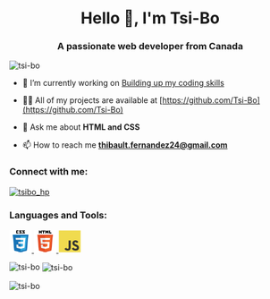 <h1 align="center">Hello 👋, I'm Tsi-Bo</h1>
<h3 align="center">A passionate web developer from Canada</h3>

<p align="left"> <img src="https://komarev.com/ghpvc/?username=tsi-bo&label=Profile%20views&color=0e75b6&style=flat" alt="tsi-bo" /> </p>



- 🔭 I’m currently working on [Building up my coding skills](https://tsi-bo.github.io/portfolio/)

- 👨‍💻 All of my projects are available at [https://github.com/Tsi-Bo](https://github.com/Tsi-Bo)

- 💬 Ask me about **HTML and CSS**

- 📫 How to reach me **thibault.fernandez24@gmail.com**

<h3 align="left">Connect with me:</h3>
<p align="left">
<a href="https://instagram.com/tsibo_hp" target="blank"><img align="center" src="https://raw.githubusercontent.com/rahuldkjain/github-profile-readme-generator/master/src/images/icons/Social/instagram.svg" alt="tsibo_hp" height="30" width="40" /></a>
</p>

<h3 align="left">Languages and Tools:</h3>
<p align="left"> <a href="https://www.w3schools.com/css/" target="_blank" rel="noreferrer"> <img src="https://raw.githubusercontent.com/devicons/devicon/master/icons/css3/css3-original-wordmark.svg" alt="css3" width="40" height="40"/> </a> <a href="https://www.w3.org/html/" target="_blank" rel="noreferrer"> <img src="https://raw.githubusercontent.com/devicons/devicon/master/icons/html5/html5-original-wordmark.svg" alt="html5" width="40" height="40"/> </a> <a href="https://developer.mozilla.org/en-US/docs/Web/JavaScript" target="_blank" rel="noreferrer"> <img src="https://raw.githubusercontent.com/devicons/devicon/master/icons/javascript/javascript-original.svg" alt="javascript" width="40" height="40"/> </a> </p>

<p><img align="left" src="https://github-readme-stats.vercel.app/api/top-langs?username=tsi-bo&show_icons=true&locale=en&layout=compact" alt="tsi-bo" /></p>

<p>&nbsp;<img align="center" src="https://github-readme-stats.vercel.app/api?username=tsi-bo&show_icons=true&locale=en" alt="tsi-bo" /></p>

<p><img align="center" src="https://github-readme-streak-stats.herokuapp.com/?user=tsi-bo&" alt="tsi-bo" /></p>
